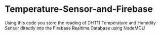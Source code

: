 # Temperature-Sensor-and-Firebase
Using this code you store the reading of DHT11 Temperature and Humidity Sensor directly into the Firebase Realtime Database using NodeMCU
